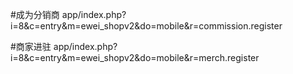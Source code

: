 
#成为分销商
app/index.php?i=8&c=entry&m=ewei_shopv2&do=mobile&r=commission.register

#商家进驻
app/index.php?i=8&c=entry&m=ewei_shopv2&do=mobile&r=merch.register